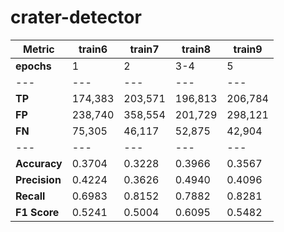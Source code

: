 # crater-detector

| Metric | train6 | train7 | train8 | train9 |
| --- | --- | --- | --- | --- |
| **epochs**    | 1            | 2            | 3-4          | 5            |
| --- | --- | --- | --- | --- |
| **TP**        | 174,383      | 203,571      | 196,813      | 206,784      |
| **FP**        | 238,740      | 358,554      | 201,729      | 298,121      |
| **FN**        | 75,305       | 46,117       | 52,875       | 42,904       |
| --- | --- | --- | --- | --- |
| **Accuracy**  | 0.3704       | 0.3228       | 0.3966       | 0.3567       |
| **Precision** | 0.4224       | 0.3626       | 0.4940       | 0.4096       |
| **Recall**    | 0.6983       | 0.8152       | 0.7882       | 0.8281       |
| **F1 Score**  | 0.5241       | 0.5004       | 0.6095       | 0.5482       |